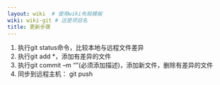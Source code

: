 ```yaml
---
layout: wiki  # 使用wiki布局模板
wiki: wiki-git # 这是项目名
title: 更新步骤
---
```


1.	执行git status命令，比较本地与远程文件差异
2.	执行git add *，添加有差异的文件
3.	执行git commit –m “”(必须添加描述)，添加新文件，删除有差异的文件
4.	同步到远程主机： git push

